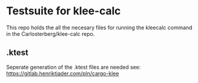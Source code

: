 # Testsuite for klee-calc
This repo holds the all the necesary files for running the kleecalc command in the Carlosterberg/klee-calc repo.

## .ktest
Seperate generation of the .ktest files are needed see: https://gitlab.henriktjader.com/pln/cargo-klee
